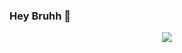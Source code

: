 ### Hey Bruhh 👋
<p align="center"><img src="https://m.media-amazon.com/images/I/312MPWPRfKL.jpg" /></p>
<!--
**LalitkumarDeshmukh/LalitkumarDeshmukh** is a ✨ _special_ ✨ repository because its `README.md` (this file) appears on your GitHub profile.

Here are some ideas to get you started:

- 🔭 I’m currently working on ...
- 🌱 I’m currently learning ...
- 👯 I’m looking to collaborate on ...
- 🤔 I’m looking for help with ...
- 💬 Ask me about ...
- 📫 How to reach me: ...
- 😄 Pronouns: ...
- ⚡ Fun fact: ...
-->
